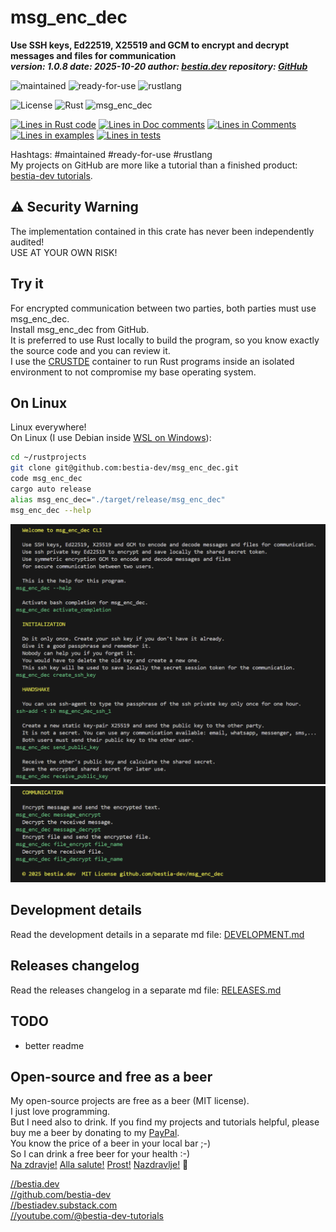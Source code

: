<!-- markdownlint-disable MD041 -->
[//]: # (auto_md_to_doc_comments segment start A)

# msg_enc_dec

[//]: # (auto_cargo_toml_to_md start)

**Use SSH keys, Ed22519, X25519 and GCM to encrypt and decrypt messages and files for communication**  
***version: 1.0.8 date: 2025-10-20 author: [bestia.dev](https://bestia.dev) repository: [GitHub](https://github.com/bestia-dev/msg_enc_dec)***

 ![maintained](https://img.shields.io/badge/maintained-green)
 ![ready-for-use](https://img.shields.io/badge/ready_for_use-green)
 ![rustlang](https://img.shields.io/badge/rustlang-orange)

[//]: # (auto_cargo_toml_to_md end)

 ![License](https://img.shields.io/badge/license-MIT-blue.svg)
 ![Rust](https://github.com/bestia-dev/msg_enc_dec/workflows/rust_fmt_auto_build_test/badge.svg)
 ![msg_enc_dec](https://bestia.dev/webpage_hit_counter/get_svg_image/124137175.svg)

[//]: # (auto_lines_of_code start)
[![Lines in Rust code](https://img.shields.io/badge/Lines_in_Rust-614-green.svg)](https://github.com/bestia-dev/msg_enc_dec/)
[![Lines in Doc comments](https://img.shields.io/badge/Lines_in_Doc_comments-274-blue.svg)](https://github.com/bestia-dev/msg_enc_dec/)
[![Lines in Comments](https://img.shields.io/badge/Lines_in_comments-78-purple.svg)](https://github.com/bestia-dev/msg_enc_dec/)
[![Lines in examples](https://img.shields.io/badge/Lines_in_examples-0-yellow.svg)](https://github.com/bestia-dev/msg_enc_dec/)
[![Lines in tests](https://img.shields.io/badge/Lines_in_tests-0-orange.svg)](https://github.com/bestia-dev/msg_enc_dec/)

[//]: # (auto_lines_of_code end)

Hashtags: #maintained #ready-for-use #rustlang  
My projects on GitHub are more like a tutorial than a finished product: [bestia-dev tutorials](https://github.com/bestia-dev/tutorials_rust_wasm).  

## ⚠️ Security Warning

The implementation contained in this crate has never been independently audited!  
USE AT YOUR OWN RISK!

## Try it

For encrypted communication between two parties, both parties must use msg_enc_dec.  
Install msg_enc_dec from GitHub.  
It is preferred to use Rust locally to build the program, so you know exactly the source code and you can review it.  
I use the [CRUSTDE](https://github.com/CRUSTDE-ContainerizedRustDevEnv/crustde_cnt_img_pod) container to run Rust programs inside an isolated environment to not compromise my base operating system.  

## On Linux

Linux everywhere!  
On Linux (I use Debian inside [WSL on Windows](https://github.com/CRUSTDE-ContainerizedRustDevEnv/crustde_cnt_img_pod)):  

```bash
cd ~/rustprojects
git clone git@github.com:bestia-dev/msg_enc_dec.git
code msg_enc_dec
cargo auto release
alias msg_enc_dec="./target/release/msg_enc_dec"
msg_enc_dec --help
```

![image_01](images/image_01.png)  
![image_02](images/image_02.png)

## Development details

Read the development details in a separate md file:
[DEVELOPMENT.md](DEVELOPMENT.md)

## Releases changelog

Read the releases changelog in a separate md file:
[RELEASES.md](RELEASES.md)

## TODO

- better readme

## Open-source and free as a beer

My open-source projects are free as a beer (MIT license).  
I just love programming.  
But I need also to drink. If you find my projects and tutorials helpful, please buy me a beer by donating to my [PayPal](https://paypal.me/LucianoBestia).  
You know the price of a beer in your local bar ;-)  
So I can drink a free beer for your health :-)  
[Na zdravje!](https://translate.google.com/?hl=en&sl=sl&tl=en&text=Na%20zdravje&op=translate) [Alla salute!](https://dictionary.cambridge.org/dictionary/italian-english/alla-salute) [Prost!](https://dictionary.cambridge.org/dictionary/german-english/prost) [Nazdravlje!](https://matadornetwork.com/nights/how-to-say-cheers-in-50-languages/) 🍻

[//bestia.dev](https://bestia.dev)  
[//github.com/bestia-dev](https://github.com/bestia-dev)  
[//bestiadev.substack.com](https://bestiadev.substack.com)  
[//youtube.com/@bestia-dev-tutorials](https://youtube.com/@bestia-dev-tutorials)  

[//]: # (auto_md_to_doc_comments segment end A)
